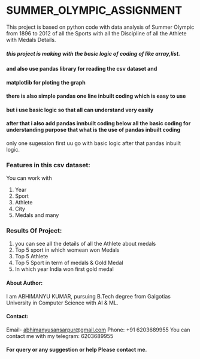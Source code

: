 # SUMMER_OLYMPIC_ASSIGNMENT
This project is based on python code with data analysis of Summer Olympic from 1896 to 2012
of all the Sports with all the Discipline of all the Athlete with Medals Details.

##### this project is making with the basic logic of coding of like array,list.
#### and also use pandas library for reading the csv dataset and 
#### matplotlib for ploting the graph 
#### there is also simple pandas one line inbuilt coding which is easy to use 
#### but i use basic logic so that all can understand very easily 
#### after that i also add pandas innbuilt coding below all the basic coding for understanding purpose that what is the use of pandas inbuilt coding 
only one sugession first uu go with basic logic after that pandas inbuilt logic. 


### Features in this csv dataset:
You can work with 
1. Year 
2. Sport
3. Athlete
4. City
5. Medals  and many 

### Results Of Project:
1. you can see all the details of all the Athlete about medals 
2. Top 5 sport in which womean won Medals
3. Top 5 Athlete 
4. Top 5 Sport in term of medals & Gold Medal
5. In which year India won first gold medal

#### About Author:
I am ABHIMANYU KUMAR, pursuing B.Tech degree from Galgotias University in Computer Science with AI & ML.

#### Contact:
Email- abhimanyusansarpur@gmail.com Phone: +91 6203689955 You can contact me with my telegram: 6203689955

#### For query or any suggestion or help Please contact me.

